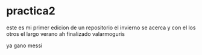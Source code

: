 # practica2
este es mi primer edicion de un repositorio 
el invierno se acerca
y con el los otros
el largo verano ah finalizado 
valarmoguris

ya gano messi
